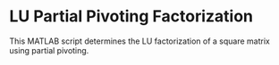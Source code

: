 # LU Partial Pivoting Factorization
This MATLAB script determines the LU factorization of a square matrix using partial pivoting. 
